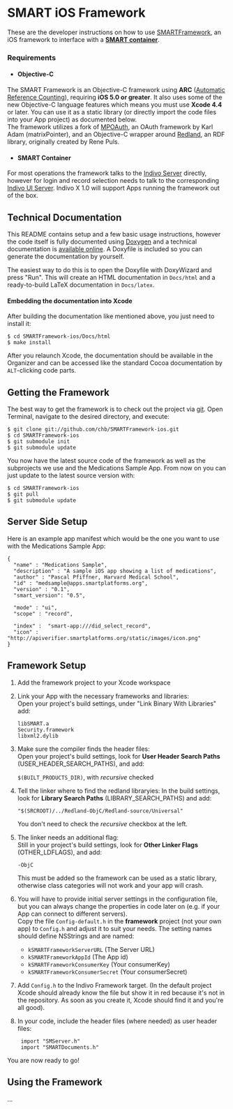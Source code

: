 SMART iOS Framework
===================

These are the developer instructions on how to use [SMARTFramework][self], an iOS framework to interface with a **[SMART container][smart]**.

### Requirements ###

- #### Objective-C ####
The SMART Framework is an Objective-C framework using **ARC** ([Automatic Reference Counting][arc]), requiring **iOS 5.0 or greater**. It also uses some of the new Objective-C language features which means you must use **Xcode 4.4** or later. You can use it as a static library (or directly import the code files into your App project) as documented below.  
The framework utilizes a fork of [MPOAuth][], an OAuth framework by Karl Adam (matrixPointer), and an Objective-C wrapper around [Redland][], an RDF library, originally created by Rene Puls.

- #### SMART Container ####
For most operations the framework talks to the [Indivo Server][] directly, however for login and record selection needs to talk to the corresponding [Indivo UI Server][]. Indivo X 1.0 will support Apps running the framework out of the box.

[self]: https://github.com/chb/SMARTFramework-ios
[smart]: http://www.smartplatforms.org/
[arc]: http://clang.llvm.org/docs/AutomaticReferenceCounting.html
[mpoauth]: https://github.com/chb/MPOAuth
[redland]: https://github.com/p2/Redland-ObjC
[indivo server]: https://github.com/chb/indivo_server
[indivo ui server]: https://github.com/chb/indivo_ui_server


Technical Documentation
-----------------------

This README contains setup and a few basic usage instructions, however the code itself is fully documented using [Doxygen][] and a technical documentation is [available online][techdoc]. A Doxyfile is included so you can generate the documentation by yourself.

The easiest way to do this is to open the Doxyfile with DoxyWizard and press "Run". This will create an HTML documentation in `Docs/html` and a ready-to-build LaTeX documentation in `Docs/latex`.

#### Embedding the documentation into Xcode ####
After building the documentation like mentioned above, you just need to install it:

    $ cd SMARTFramework-ios/Docs/html
    $ make install

After you relaunch Xcode, the documentation should be available in the Organizer and can be accessed like the standard Cocoa documentation by `ALT`-clicking code parts.

[doxygen]: http://www.doxygen.org/
[techdoc]: ...


Getting the Framework
---------------------

The best way to get the framework is to check out the project via [git][]. Open Terminal, navigate to the desired directory, and execute:

    $ git clone git://github.com/chb/SMARTFramework-ios.git
    $ cd SMARTFramework-ios
    $ git submodule init
    $ git submodule update

You now have the latest source code of the framework as well as the subprojects we use and the Medications Sample App. From now on you can just update to the latest source version with:

    $ cd SMARTFramework-ios
    $ git pull
    $ git submodule update


[git]: http://git-scm.com/


Server Side Setup
-----------------

Here is an example app manifest which would be the one you want to use with the Medications Sample App:

    {
      "name" : "Medications Sample",
      "description" : "A sample iOS app showing a list of medications",
      "author" : "Pascal Pfiffner, Harvard Medical School",
      "id" : "medsample@apps.smartplatforms.org",
      "version" : "0.1",
      "smart_version": "0.5",
      
      "mode" : "ui",
      "scope" : "record",
      
      "index" :  "smart-app:///did_select_record",
      "icon" :  "http://apiverifier.smartplatforms.org/static/images/icon.png"
    }


Framework Setup
---------------

1. Add the framework project to your Xcode workspace

2. Link your App with the necessary frameworks and libraries:  
	Open your project's build settings, under "Link Binary With Libraries" add:
	
	`libSMART.a`  
	`Security.framework`  
	`libxml2.dylib`

3. Make sure the compiler finds the header files:  
	Open your project's build settings, look for **User Header Search Paths** (USER_HEADER_SEARCH_PATHS), and add:
	
	`$(BUILT_PRODUCTS_DIR)`, with *recursive* checked

4. Tell the linker where to find the redland libraryies:
	In the build settings, look for **Library Search Paths** (LIBRARY_SEARCH_PATHS) and add:

	`"$(SRCROOT)/../Redland-ObjC/Redland-source/Universal"`

	You don't need to check the _recursive_ checkbox at the left.

5. The linker needs an additional flag:  
	Still in your project's build settings, look for **Other Linker Flags** (OTHER_LDFLAGS), and add:
	
	`-ObjC`  
	
	This must be added so the framework can be used as a static library, otherwise class categories will not work and your app will crash.

6. You will have to provide initial server settings in the configuration file, but you can always change the properties in code later on (e.g. if your App can connect to different servers).  
	Copy the file `Config-default.h` in the **framework** project (not your own app) to `Config.h` and adjust it to suit your needs. The setting names should define NSStrings and are named:
	- `kSMARTFrameworkServerURL`  (The Server URL)
	- `kSMARTFrameworkAppId`  (The App id)
	- `kSMARTFrameworkConsumerKey`  (Your consumerKey)
	- `kSMARTFrameworkConsumerSecret`  (Your consumerSecret)

7. Add `Config.h` to the Indivo Framework target. (In the default project Xcode should already know the file but show it in red because it's not in the repository. As soon as you create it, Xcode should find it and you're all good).

8. In your code, include the header files (where needed) as user header files:

		import "SMServer.h"
		import "SMARTDocuments.h"

You are now ready to go!


Using the Framework
-------------------

...

